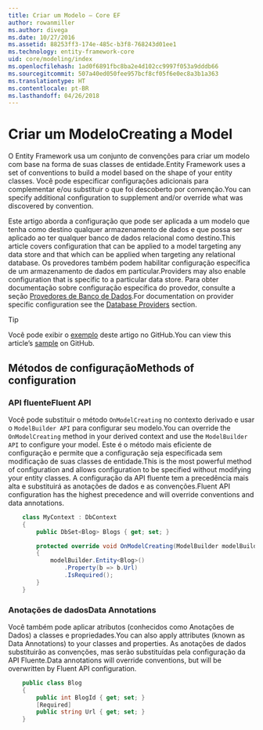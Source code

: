```yaml
---
title: Criar um Modelo – Core EF
author: rowanmiller
ms.author: divega
ms.date: 10/27/2016
ms.assetid: 88253ff3-174e-485c-b3f8-768243d01ee1
ms.technology: entity-framework-core
uid: core/modeling/index
ms.openlocfilehash: 1ad0f6891fbc8ba2e4d102cc9997f053a9dddb66
ms.sourcegitcommit: 507a40ed050fee957bcf8cf05f6e0ec8a3b1a363
ms.translationtype: HT
ms.contentlocale: pt-BR
ms.lasthandoff: 04/26/2018
---
```

# <a name="creating-a-model"></a><span data-ttu-id="c6cfb-102">Criar um Modelo</span><span class="sxs-lookup"><span data-stu-id="c6cfb-102">Creating a Model</span></span>

<span data-ttu-id="c6cfb-103">O Entity Framework usa um conjunto de convenções para criar um modelo com base na forma de suas classes de entidade.</span><span class="sxs-lookup"><span data-stu-id="c6cfb-103">Entity Framework uses a set of conventions to build a model based on the shape of your entity classes.</span></span> <span data-ttu-id="c6cfb-104">Você pode especificar configurações adicionais para complementar e/ou substituir o que foi descoberto por convenção.</span><span class="sxs-lookup"><span data-stu-id="c6cfb-104">You can specify additional configuration to supplement and/or override what was discovered by convention.</span></span>

<span data-ttu-id="c6cfb-105">Este artigo aborda a configuração que pode ser aplicada a um modelo que tenha como destino qualquer armazenamento de dados e que possa ser aplicado ao ter qualquer banco de dados relacional como destino.</span><span class="sxs-lookup"><span data-stu-id="c6cfb-105">This article covers configuration that can be applied to a model targeting any data store and that which can be applied when targeting any relational database.</span></span> <span data-ttu-id="c6cfb-106">Os provedores também podem habilitar configuração específica de um armazenamento de dados em particular.</span><span class="sxs-lookup"><span data-stu-id="c6cfb-106">Providers may also enable configuration that is specific to a particular data store.</span></span> <span data-ttu-id="c6cfb-107">Para obter documentação sobre configuração específica do provedor, consulte a seção [Provedores de Banco de Dados](../providers/index.md).</span><span class="sxs-lookup"><span data-stu-id="c6cfb-107">For documentation on provider specific configuration see the [Database Providers](../providers/index.md) section.</span></span>

> [!TIP]  
> <span data-ttu-id="c6cfb-108">Você pode exibir o [exemplo](https://github.com/aspnet/EntityFramework.Docs/tree/master/samples) deste artigo no GitHub.</span><span class="sxs-lookup"><span data-stu-id="c6cfb-108">You can view this article’s [sample](https://github.com/aspnet/EntityFramework.Docs/tree/master/samples) on GitHub.</span></span>

## <a name="methods-of-configuration"></a><span data-ttu-id="c6cfb-109">Métodos de configuração</span><span class="sxs-lookup"><span data-stu-id="c6cfb-109">Methods of configuration</span></span>

### <a name="fluent-api"></a><span data-ttu-id="c6cfb-110">API fluente</span><span class="sxs-lookup"><span data-stu-id="c6cfb-110">Fluent API</span></span>

<span data-ttu-id="c6cfb-111">Você pode substituir o método `OnModelCreating` no contexto derivado e usar o `ModelBuilder API` para configurar seu modelo.</span><span class="sxs-lookup"><span data-stu-id="c6cfb-111">You can override the `OnModelCreating` method in your derived context and use the `ModelBuilder API` to configure your model.</span></span> <span data-ttu-id="c6cfb-112">Este é o método mais eficiente de configuração e permite que a configuração seja especificada sem modificação de suas classes de entidade.</span><span class="sxs-lookup"><span data-stu-id="c6cfb-112">This is the most powerful method of configuration and allows configuration to be specified without modifying your entity classes.</span></span> <span data-ttu-id="c6cfb-113">A configuração da API fluente tem a precedência mais alta e substituirá as anotações de dados e as convenções.</span><span class="sxs-lookup"><span data-stu-id="c6cfb-113">Fluent API configuration has the highest precedence and will override conventions and data annotations.</span></span>

<!-- [!code-csharp[Main](samples/core/Modeling/FluentAPI/Samples/Required.cs?range=5-15&highlight=5-10)] -->

``` csharp
    class MyContext : DbContext
    {
        public DbSet<Blog> Blogs { get; set; }

        protected override void OnModelCreating(ModelBuilder modelBuilder)
        {
            modelBuilder.Entity<Blog>()
                .Property(b => b.Url)
                .IsRequired();
        }
    }
```

### <a name="data-annotations"></a><span data-ttu-id="c6cfb-114">Anotações de dados</span><span class="sxs-lookup"><span data-stu-id="c6cfb-114">Data Annotations</span></span>

<span data-ttu-id="c6cfb-115">Você também pode aplicar atributos (conhecidos como Anotações de Dados) a classes e propriedades.</span><span class="sxs-lookup"><span data-stu-id="c6cfb-115">You can also apply attributes (known as Data Annotations) to your classes and properties.</span></span> <span data-ttu-id="c6cfb-116">As anotações de dados substituirão as convenções, mas serão substituídas pela configuração da API Fluente.</span><span class="sxs-lookup"><span data-stu-id="c6cfb-116">Data annotations will override conventions, but will be overwritten by Fluent API configuration.</span></span>

<!-- [!code-csharp[Main](samples/core/Modeling/DataAnnotations/Samples/Required.cs?range=11-16&highlight=4)] -->
``` csharp
    public class Blog
    {
        public int BlogId { get; set; }
        [Required]
        public string Url { get; set; }
    }
```
